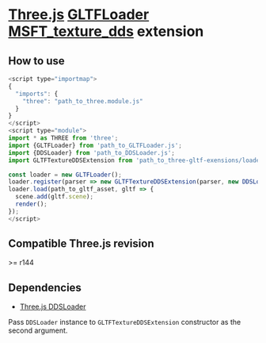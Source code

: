 # [Three.js](https://threejs.org) [GLTFLoader](https://threejs.org/docs/#examples/en/loaders/GLTFLoader) [MSFT_texture_dds](https://github.com/KhronosGroup/glTF/tree/master/extensions/2.0/Vendor/MSFT_texture_dds) extension

## How to use

```javascript
<script type="importmap">
{
  "imports": {
    "three": "path_to_three.module.js"
  }
}
</script>
<script type="module">
import * as THREE from 'three';
import {GLTFLoader} from 'path_to_GLTFLoader.js';
import {DDSLoader} from 'path_to_DDSLoader.js';
import GLTFTextureDDSExtension from 'path_to_three-gltf-exensions/loaders/MSFT_texture_dds/MSFT_texture_dds.js';

const loader = new GLTFLoader();
loader.register(parser => new GLTFTextureDDSExtension(parser, new DDSLoader()));
loader.load(path_to_gltf_asset, gltf => {
  scene.add(gltf.scene);
  render();
});
</script>
```

## Compatible Three.js revision

&gt;= r144

## Dependencies

- [Three.js DDSLoader](https://github.com/mrdoob/three.js/blob/dev/examples/jsm/loaders/DDSLoader.js)

Pass `DDSLoader` instance to `GLTFTextureDDSExtension` constructor as the second argument.
